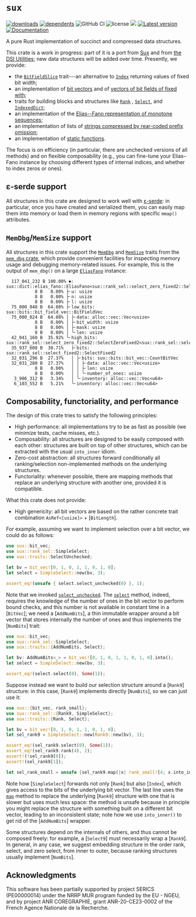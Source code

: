 # `sux`

[![downloads](https://img.shields.io/crates/d/sux)](https://crates.io/crates/sux)
[![dependents](https://img.shields.io/librariesio/dependents/cargo/sux)](https://crates.io/crates/sux/reverse_dependencies)
![GitHub CI](https://github.com/vigna/sux-rs/actions/workflows/rust.yml/badge.svg)
![license](https://img.shields.io/crates/l/sux)
[![](https://tokei.rs/b1/github/vigna/sux-rs?type=Rust,Python)](https://github.com/vigna/sux-rs)
[![Latest version](https://img.shields.io/crates/v/sux.svg)](https://crates.io/crates/sux)
[![Documentation](https://docs.rs/sux/badge.svg)](https://docs.rs/sux)

A pure Rust implementation of succinct and compressed data structures.

This crate is a work in progress: part of it is a port from
[Sux](https://sux.di.unimi.it/) and from [the DSI
Utilities](https://dsiutils.di.unimi.it/); new data structures will be added
over time. Presently, we provide:

- the [`BitFieldSlice`](crate::traits::bit_field_slice::BitFieldSlice)
  trait---an alternative to [`Index`](core::ops::Index) returning values of
  fixed bit width;
- an implementation of [bit vectors](crate::bits::BitVec) and of [vectors of bit
  fields of fixed with](crate::bits::BitFieldVec);
- traits for building blocks and structures like
  [`Rank`](crate::traits::rank_sel::Rank) ,
  [`Select`](crate::traits::rank_sel::Select), and
  [`IndexedDict`](crate::traits::indexed_dict::IndexedDict);
- an implementation of the [Elias--Fano representation of monotone sequences](crate::dict::elias_fano::EliasFano);
- an implementation of lists of [strings compressed by rear-coded prefix
  omission](crate::dict::rear_coded_list::RearCodedList);
- an implementation of [static functions](crate::func::VFunc).

The focus is on efficiency (in particular, there are unchecked versions of all
methods) and on flexible composability (e.g., you can fine-tune your Elias–Fano
instance by choosing different types of internal indices, and whether to index
zeros or ones).

## ε-serde support

All structures in this crate are designed to work well with [ε-serde]: in
particular, once you have created and serialized them, you can easily map them
into memory or load them in memory regions with specific `mmap()` attributes.

## `MemDbg`/`MemSize` support

All structures in this crate support the [`MemDbg`] and [`MemSize`] traits from
the [`mem_dbg` crate], which provide convenient facilities for inspecting memory
usage and debugging memory-related issues. For example, this is the output of
`mem_dbg()` on a large [`EliasFano`] instance:

```text
  117_041_232 B 100.00% ⏺: sux::dict::elias_fano::EliasFano<sux::rank_sel::select_zero_fixed2::SelectZeroFixed2<sux::rank_sel::select_fixed2::SelectFixed2>>
           8 B   0.00% ├╴u: usize
           8 B   0.00% ├╴n: usize
           8 B   0.00% ├╴l: usize
  75_000_048 B  64.08% ├╴low_bits: sux::bits::bit_field_vec::BitFieldVec
  75_000_024 B  64.08% │ ├╴data: alloc::vec::Vec<usize>
           8 B   0.00% │ ├╴bit_width: usize
           8 B   0.00% │ ├╴mask: usize
           8 B   0.00% │ ╰╴len: usize
  42_041_160 B  35.92% ╰╴high_bits: sux::rank_sel::select_zero_fixed2::SelectZeroFixed2<sux::rank_sel::select_fixed2::SelectFixed2>
  35_937_608 B  30.71%   ├╴bits: sux::rank_sel::select_fixed2::SelectFixed2
  32_031_296 B  27.37%   │ ├╴bits: sux::bits::bit_vec::CountBitVec
  32_031_280 B  27.37%   │ │ ├╴data: alloc::vec::Vec<usize>
           8 B   0.00%   │ │ ├╴len: usize
           8 B   0.00%   │ │ ╰╴number_of_ones: usize
   3_906_312 B   3.34%   │ ╰╴inventory: alloc::vec::Vec<u64>
   6_103_552 B   5.21%   ╰╴inventory: alloc::vec::Vec<u64>
```

## Composability, functoriality, and performance

The design of this crate tries to satisfy the following principles:

- High performance: all implementations try to be as fast as possible (we
  minimize tests, cache misses, etc.).
- Composability: all structures are designed to be easily composed with each
  other: structures are built on top of other structures, which
  can be extracted with the usual `into_inner` idiom.
- Zero-cost abstraction: all structures forward conditionally all
  ranking/selection non-implemented methods on the underlying structures.
- Functoriality: whenever possible, there are mapping methods that replace an
  underlying structure with another one, provided it is compatible.

What this crate does not provide:

- High genericity: all bit vectors are based on the rather concrete trait combination
  `AsRef<[usize]>` + [`BitLength`].

For example, assuming we want to implement selection over a bit vector, we
could do as follows:

```rust
use sux::bit_vec;
use sux::rank_sel::SimpleSelect;
use sux::traits::SelectUnchecked;

let bv = bit_vec![0, 1, 0, 1, 1, 0, 1, 0];
let select = SimpleSelect::new(bv, 3);

assert_eq!(unsafe { select.select_unchecked(0) }, 1);
```

Note that we invoked [`select_unchecked`](SelectUnchecked::select_unchecked).
The [`select`](Select::select) method, indeed, requires the knowledge of the
number of ones in the bit vector to perform bound checks, and this number is not
available in constant time in a [`BitVec`]; we need a [`AddNumBits`], a thin
immutable wrapper around a bit vector that stores internally the number of ones
and thus implements the [`NumBits`] trait:

```rust
use sux::bit_vec;
use sux::rank_sel::SimpleSelect;
use sux::traits::{AddNumBits, Select};

let bv: AddNumBits<_> = bit_vec![0, 1, 0, 1, 1, 0, 1, 0].into();
let select = SimpleSelect::new(bv, 3);

assert_eq!(select.select(0), Some(1));
```

Suppose instead we want to build our selection structure around a [`Rank9`]
structure: in this case, [`Rank9`] implements directly [`NumBits`], so we can
just use it:

```rust
use sux::{bit_vec, rank_small};
use sux::rank_sel::{Rank9, SimpleSelect};
use sux::traits::{Rank, Select};

let bv = bit_vec![0, 1, 0, 1, 1, 0, 1, 0];
let sel_rank9 = SimpleSelect::new(Rank9::new(bv), 3);

assert_eq!(sel_rank9.select(0), Some(1));
assert_eq!(sel_rank9.rank(4), 2);
assert!(!sel_rank9[0]);
assert!(sel_rank9[1]);

let sel_rank_small = unsafe {sel_rank9.map(|x| rank_small![4; x.into_inner()]) };
```

Note how [`SimpleSelect`] forwards not only [`Rank`] but also [`Index`], which
gives access to the bits of the underlying bit vector. The last line uses the
[`map`](Map::map) method to replace the underlying [`Rank9`] structure with one
that is slower but uses much less space: the method is unsafe because in
principle you might replace the structure with something built on a different
bit vector, leading to an inconsistent state; note how we use `into_inner()` to
get rid of the [`AddNumBits`] wrapper.

Some structures depend on the internals of others, and thus cannot be composed
freely: for example, a [`Select9`] must necessarily wrap a [`Rank9`]. In
general, in any case, we suggest embedding structure in the order rank, select,
and zero select, from inner to outer, because ranking structures usually
implement [`NumBits`].

## Acknowledgments

This software has been partially supported by project SERICS (PE00000014) under
the NRRP MUR program funded by the EU - NGEU, and by project ANR COREGRAPHIE,
grant ANR-20-CE23-0002 of the French Agence Nationale de la Recherche.

[`EliasFano`]: <https://docs.rs/sux/latest/sux/dict/elias_fano/struct.EliasFano.html>
[ε-serde]: <https://crates.io/crates/epserde>
[`MemDbg`]: <https://docs.rs/mem_dbg/latest/mem_dbg/trait.MemDbg.html>
[`MemSize`]: <https://docs.rs/mem_dbg/latest/mem_dbg/trait.MemSize.html>
[`mem_dbg` crate]: <https://crates.io/crates/mem_dbg>
